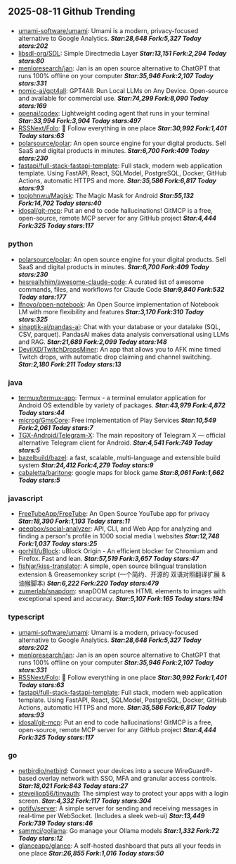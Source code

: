 ## 2025-08-11 Github Trending

### 
* [umami-software/umami](https://github.com/umami-software/umami): Umami is a modern, privacy-focused alternative to Google Analytics. ***Star:28,648 Fork:5,327 Today stars:202***
* [libsdl-org/SDL](https://github.com/libsdl-org/SDL): Simple Directmedia Layer ***Star:13,151 Fork:2,294 Today stars:80***
* [menloresearch/jan](https://github.com/menloresearch/jan): Jan is an open source alternative to ChatGPT that runs 100% offline on your computer ***Star:35,946 Fork:2,107 Today stars:331***
* [nomic-ai/gpt4all](https://github.com/nomic-ai/gpt4all): GPT4All: Run Local LLMs on Any Device. Open-source and available for commercial use. ***Star:74,299 Fork:8,090 Today stars:169***
* [openai/codex](https://github.com/openai/codex): Lightweight coding agent that runs in your terminal ***Star:33,994 Fork:3,904 Today stars:497***
* [RSSNext/Folo](https://github.com/RSSNext/Folo): 🧡 Follow everything in one place ***Star:30,992 Fork:1,401 Today stars:63***
* [polarsource/polar](https://github.com/polarsource/polar): An open source engine for your digital products. Sell SaaS and digital products in minutes. ***Star:6,700 Fork:409 Today stars:230***
* [fastapi/full-stack-fastapi-template](https://github.com/fastapi/full-stack-fastapi-template): Full stack, modern web application template. Using FastAPI, React, SQLModel, PostgreSQL, Docker, GitHub Actions, automatic HTTPS and more. ***Star:35,586 Fork:6,817 Today stars:93***
* [topjohnwu/Magisk](https://github.com/topjohnwu/Magisk): The Magic Mask for Android ***Star:55,132 Fork:14,702 Today stars:40***
* [idosal/git-mcp](https://github.com/idosal/git-mcp): Put an end to code hallucinations! GitMCP is a free, open-source, remote MCP server for any GitHub project ***Star:4,444 Fork:325 Today stars:117***

### python
* [polarsource/polar](https://github.com/polarsource/polar): An open source engine for your digital products. Sell SaaS and digital products in minutes. ***Star:6,700 Fork:409 Today stars:230***
* [hesreallyhim/awesome-claude-code](https://github.com/hesreallyhim/awesome-claude-code): A curated list of awesome commands, files, and workflows for Claude Code ***Star:9,840 Fork:532 Today stars:177***
* [lfnovo/open-notebook](https://github.com/lfnovo/open-notebook): An Open Source implementation of Notebook LM with more flexibility and features ***Star:3,170 Fork:310 Today stars:325***
* [sinaptik-ai/pandas-ai](https://github.com/sinaptik-ai/pandas-ai): Chat with your database or your datalake (SQL, CSV, parquet). PandasAI makes data analysis conversational using LLMs and RAG. ***Star:21,689 Fork:2,099 Today stars:148***
* [DevilXD/TwitchDropsMiner](https://github.com/DevilXD/TwitchDropsMiner): An app that allows you to AFK mine timed Twitch drops, with automatic drop claiming and channel switching. ***Star:2,180 Fork:211 Today stars:13***

### java
* [termux/termux-app](https://github.com/termux/termux-app): Termux - a terminal emulator application for Android OS extendible by variety of packages. ***Star:43,979 Fork:4,872 Today stars:44***
* [microg/GmsCore](https://github.com/microg/GmsCore): Free implementation of Play Services ***Star:10,549 Fork:2,061 Today stars:7***
* [TGX-Android/Telegram-X](https://github.com/TGX-Android/Telegram-X): The main repository of Telegram X — official alternative Telegram client for Android. ***Star:4,541 Fork:749 Today stars:5***
* [bazelbuild/bazel](https://github.com/bazelbuild/bazel): a fast, scalable, multi-language and extensible build system ***Star:24,412 Fork:4,279 Today stars:9***
* [cabaletta/baritone](https://github.com/cabaletta/baritone): google maps for block game ***Star:8,061 Fork:1,662 Today stars:5***

### javascript
* [FreeTubeApp/FreeTube](https://github.com/FreeTubeApp/FreeTube): An Open Source YouTube app for privacy ***Star:18,390 Fork:1,193 Today stars:11***
* [qeeqbox/social-analyzer](https://github.com/qeeqbox/social-analyzer): API, CLI, and Web App for analyzing and finding a person's profile in 1000 social media \ websites ***Star:12,748 Fork:1,037 Today stars:25***
* [gorhill/uBlock](https://github.com/gorhill/uBlock): uBlock Origin - An efficient blocker for Chromium and Firefox. Fast and lean. ***Star:57,519 Fork:3,657 Today stars:47***
* [fishjar/kiss-translator](https://github.com/fishjar/kiss-translator): A simple, open source bilingual translation extension & Greasemonkey script (一个简约、开源的 双语对照翻译扩展 & 油猴脚本) ***Star:6,222 Fork:220 Today stars:479***
* [zumerlab/snapdom](https://github.com/zumerlab/snapdom): snapDOM captures HTML elements to images with exceptional speed and accuracy. ***Star:5,107 Fork:165 Today stars:194***

### typescript
* [umami-software/umami](https://github.com/umami-software/umami): Umami is a modern, privacy-focused alternative to Google Analytics. ***Star:28,648 Fork:5,327 Today stars:202***
* [menloresearch/jan](https://github.com/menloresearch/jan): Jan is an open source alternative to ChatGPT that runs 100% offline on your computer ***Star:35,946 Fork:2,107 Today stars:331***
* [RSSNext/Folo](https://github.com/RSSNext/Folo): 🧡 Follow everything in one place ***Star:30,992 Fork:1,401 Today stars:63***
* [fastapi/full-stack-fastapi-template](https://github.com/fastapi/full-stack-fastapi-template): Full stack, modern web application template. Using FastAPI, React, SQLModel, PostgreSQL, Docker, GitHub Actions, automatic HTTPS and more. ***Star:35,586 Fork:6,817 Today stars:93***
* [idosal/git-mcp](https://github.com/idosal/git-mcp): Put an end to code hallucinations! GitMCP is a free, open-source, remote MCP server for any GitHub project ***Star:4,444 Fork:325 Today stars:117***

### go
* [netbirdio/netbird](https://github.com/netbirdio/netbird): Connect your devices into a secure WireGuard®-based overlay network with SSO, MFA and granular access controls. ***Star:18,021 Fork:843 Today stars:27***
* [steveiliop56/tinyauth](https://github.com/steveiliop56/tinyauth): The simplest way to protect your apps with a login screen. ***Star:4,332 Fork:117 Today stars:304***
* [gotify/server](https://github.com/gotify/server): A simple server for sending and receiving messages in real-time per WebSocket. (Includes a sleek web-ui) ***Star:13,449 Fork:739 Today stars:46***
* [sammcj/gollama](https://github.com/sammcj/gollama): Go manage your Ollama models ***Star:1,332 Fork:72 Today stars:12***
* [glanceapp/glance](https://github.com/glanceapp/glance): A self-hosted dashboard that puts all your feeds in one place ***Star:26,855 Fork:1,016 Today stars:50***
